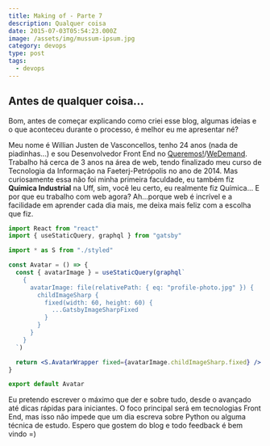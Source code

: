 ```yaml
---
title: Making of - Parte 7
description: Qualquer coisa
date: 2015-07-03T05:54:23.000Z
image: /assets/img/mussum-ipsum.jpg
category: devops
type: post
tags:
  - devops
---
```


## Antes de qualquer coisa...

Bom, antes de começar explicando como criei esse blog, algumas ideias e o que aconteceu durante o processo, é melhor eu me apresentar né?

Meu nome é Willian Justen de Vasconcellos, tenho 24 anos (nada de piadinhas...) e sou Desenvolvedor Front End no [Queremos!](https://queremos.com.br)/[WeDemand](https://wedemand.com). Trabalho há cerca de 3 anos na área de web, tendo finalizado meu curso de Tecnologia da Informação na Faeterj-Petrópolis no ano de 2014. Mas curiosamente essa não foi minha primeira faculdade, eu também fiz **Química Industrial** na Uff, sim, você leu certo, eu realmente fiz Química...
E por que eu trabalho com web agora? Ah...porque web é incrível e a facilidade em aprender cada dia mais, me deixa mais feliz com a escolha que fiz.

```jsx
import React from "react"
import { useStaticQuery, graphql } from "gatsby"

import * as S from "./styled"

const Avatar = () => {
  const { avatarImage } = useStaticQuery(graphql`
    {
      avatarImage: file(relativePath: { eq: "profile-photo.jpg" }) {
        childImageSharp {
          fixed(width: 60, height: 60) {
            ...GatsbyImageSharpFixed
          }
        }
      }
    }
  `)

  return <S.AvatarWrapper fixed={avatarImage.childImageSharp.fixed} />
}

export default Avatar
```

Eu pretendo escrever o máximo que der e sobre tudo, desde o avançado até dicas rápidas para iniciantes. O foco principal será em tecnologias Front End, mas isso não impede que um dia escreva sobre Python ou alguma técnica de estudo. Espero que gostem do blog e todo feedback é bem vindo =)
